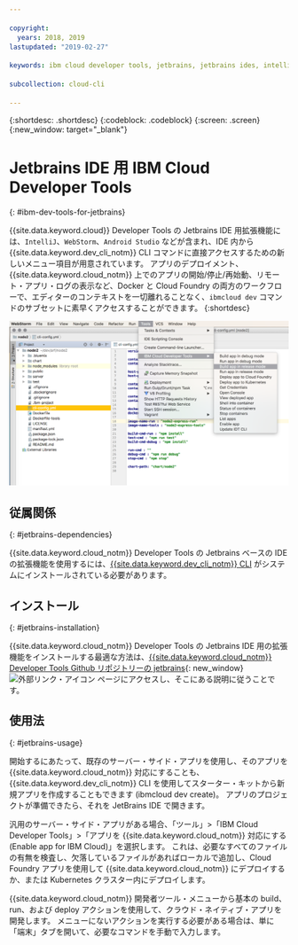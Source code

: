 ```yaml
---

copyright:
  years: 2018, 2019
lastupdated: "2019-02-27"

keywords: ibm cloud developer tools, jetbrains, jetbrains ides, intellij, webstorm, android studio, ibmcloud dev, view remote logs, ibmcloud docker commands

subcollection: cloud-cli

---
```


{:shortdesc: .shortdesc}
{:codeblock: .codeblock}
{:screen: .screen}
{:new_window: target="_blank"}

# Jetbrains IDE 用 IBM Cloud Developer Tools
{: #ibm-dev-tools-for-jetbrains}

{{site.data.keyword.cloud}} Developer Tools の Jetbrains IDE 用拡張機能には、`IntelliJ`、`WebStorm`、`Android Studio` などが含まれ、IDE 内から {{site.data.keyword.dev_cli_notm}} CLI コマンドに直接アクセスするための新しいメニュー項目が用意されています。 アプリのデプロイメント、{{site.data.keyword.cloud_notm}} 上でのアプリの開始/停止/再始動、リモート・アプリ・ログの表示など、Docker と Cloud Foundry の両方のワークフローで、エディターのコンテキストを一切離れることなく、`ibmcloud dev` コマンドのサブセットに素早くアクセスすることができます。
{:shortdesc}

![WebStorm IDE 内で実行される IBM Cloud Developer Tools の画面キャプチャー。](jetbrains.png "WebStorm IDE 内で実行される {{site.data.keyword.cloud_notm}} Developer Tools のメニューの例")


## 従属関係
{: #jetbrains-dependencies}

{{site.data.keyword.cloud_notm}} Developer Tools の Jetbrains ベースの IDE の拡張機能を使用するには、[{{site.data.keyword.dev_cli_notm}} CLI](/docs/cli?topic=cloud-cli-ibmcloud-cli#ibmcloud-cli) がシステムにインストールされている必要があります。

## インストール
{: #jetbrains-installation}

{{site.data.keyword.cloud_notm}} Developer Tools の Jetbrains IDE 用の拡張機能をインストールする最適な方法は、[{{site.data.keyword.cloud_notm}} Developer Tools Github リポジトリーの jetbrains](https://github.com/IBM-Cloud/ibm-cloud-developer-tools/tree/master/jetbrains){: new_window} ![外部リンク・アイコン](../../icons/launch-glyph.svg "外部リンク・アイコン") ページにアクセスし、そこにある説明に従うことです。

## 使用法
{: #jetbrains-usage}

開始するにあたって、既存のサーバー・サイド・アプリを使用し、そのアプリを {{site.data.keyword.cloud_notm}} 対応にすることも、{{site.data.keyword.dev_cli_notm}} CLI を使用してスターター・キットから新規アプリを作成することもできます (ibmcloud dev create)。 アプリのプロジェクトが準備できたら、それを JetBrains IDE で開きます。

汎用のサーバー・サイド・アプリがある場合、「ツール」>「IBM Cloud Developer Tools」>「アプリを {{site.data.keyword.cloud_notm}} 対応にする (Enable app for IBM Cloud)」を選択します。 これは、必要なすべてのファイルの有無を検査し、欠落しているファイルがあればローカルで追加し、Cloud Foundry アプリを使用して {{site.data.keyword.cloud_notm}} にデプロイするか、または Kubernetes クラスター内にデプロイします。

{{site.data.keyword.cloud_notm}} 開発者ツール・メニューから基本の build、run、および deploy アクションを使用して、クラウド・ネイティブ・アプリを開発します。 メニューにないアクションを実行する必要がある場合は、単に「端末」タブを開いて、必要なコマンドを手動で入力します。
